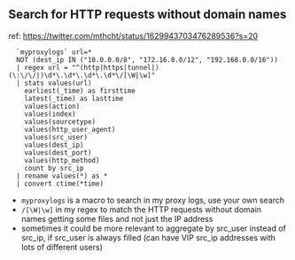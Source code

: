 ## Search for HTTP requests without domain names
ref: https://twitter.com/mthcht/status/1629943703476289536?s=20

```
  `myproxylogs` url=*
  NOT (dest_ip IN ("10.0.0.0/8", "172.16.0.0/12", "192.168.0.0/16"))
  | regex url = "^(http|https|tunnel|)(\:\/\/|)\d*\.\d*\.\d*\.\d*\/[\W|\w]"
  | stats values(url)
    earliest(_time) as firsttime
    latest(_time) as lasttime
    values(action)
    values(index)
    values(sourcetype)
    values(http_user_agent)
    values(src_user)
    values(dest_ip)
    values(dest_port)
    values(http_method)
    count by src_ip
  | rename values(*) as *
  | convert ctime(*time)
```

- `myproxylogs` is a macro to search in my proxy logs, use your own search
- `/[\W|\w]` in my regex to match the HTTP requests without domain names getting some files and not just the IP address 
- sometimes it could be more relevant to aggregate by src_user instead of src_ip, if src_user is always filled (can have VIP src_ip addresses with lots of different users)
